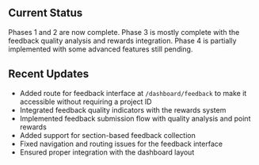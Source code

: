 ## Current Status

Phases 1 and 2 are now complete. Phase 3 is mostly complete with the feedback quality analysis and rewards integration. Phase 4 is partially implemented with some advanced features still pending.

## Recent Updates

- Added route for feedback interface at `/dashboard/feedback` to make it accessible without requiring a project ID
- Integrated feedback quality indicators with the rewards system
- Implemented feedback submission flow with quality analysis and point rewards
- Added support for section-based feedback collection
- Fixed navigation and routing issues for the feedback interface
- Ensured proper integration with the dashboard layout